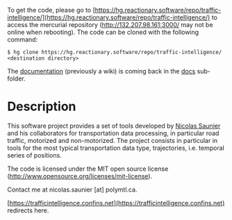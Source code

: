 To get the code, please go to [https://hg.reactionary.software/repo/traffic-intelligence/](https://hg.reactionary.software/repo/traffic-intelligence/) to access the mercurial repository (http://132.207.98.161:3000/ may not be online when rebooting). The code can be cloned with the following command:

```
$ hg clone https://hg.reactionary.software/repo/traffic-intelligence/ <destination directory>
```

The [documentation](docs/README.md) (previously a wiki) is coming back in the [docs](./docs) sub-folder.


# Description

This software project provides a set of tools developed by [Nicolas Saunier](https://nicolas.saunier.confins.net) and his collaborators for transportation data processing, in particular road traffic, motorized and non-motorized. The project consists in particular in tools for the most typical transportation data type, trajectories, i.e. temporal series of positions.

The code is licensed under the MIT open source license (http://www.opensource.org/licenses/mit-license).

Contact me at nicolas.saunier [at] polymtl.ca.

[https://trafficintelligence.confins.net](https://trafficintelligence.confins.net) redirects here. 